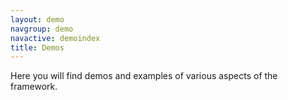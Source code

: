 ```yaml
---
layout: demo
navgroup: demo
navactive: demoindex
title: Demos
---
```

Here you will find demos and examples of various aspects of the framework.

